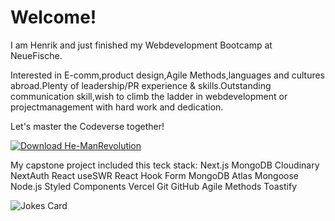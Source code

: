 # Welcome!

I am Henrik and just finished my Webdevelopment Bootcamp at NeueFische.

Interested in E-comm,product design,Agile Methods,languages and cultures abroad.Plenty of leadership/PR experience & skills.Outstanding communication skill,wish to climb the ladder in webdevelopment or projectmanagement with hard work and dedication.

Let's master the Codeverse together!

[![Download He-ManRevolution](https://github.com/HenrikBischkopf/HenrikBischkopf/assets/158016538/7bca6bc9-944e-41ee-a6f4-71b91e782807)][1]

My capstone project included this teck stack:
Next.js
MongoDB
Cloudinary
NextAuth
React
useSWR
React Hook Form
MongoDB Atlas
Mongoose
Node.js
Styled Components
Vercel
Git
GitHub
Agile Methods
Toastify

<!-- Markdown -->

![Jokes Card](https://readme-jokes.vercel.app/api)

<!-- Reference -->
[1]: https://www.netflix.com/watch/81588211?trackId=250334512

